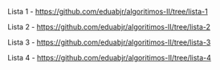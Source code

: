 Lista 1 - https://github.com/eduabjr/algoritimos-II/tree/lista-1

Lista 2 - https://github.com/eduabjr/algoritimos-II/tree/lista-2

Lista 3 - https://github.com/eduabjr/algoritimos-II/tree/lista-3

Lista 4 - https://github.com/eduabjr/algoritimos-II/tree/lista-4
